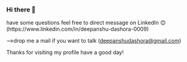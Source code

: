 ### Hi there 👋

<!--
**deepanshudashora/deepanshudashora** is a ✨ _special_ ✨ repository because its `README.md` (this file) appears on your GitHub profile.




I’m currently learning neural networks and ds-algo
- 👯 I’m looking to collaborate on data science 
- 🤔 I’m looking for help with data science seekers
- 💬 Ask me about my projects and collaboration
- 📫 How to reach me: https://www.linkedin.com/in/deepanshu-dashora-0009
--> have some questions feel free to direct message on LinkedIn 😊 (https://www.linkedin.com/in/deepanshu-dashora-0009)
-->drop me a mail if you want to talk (deepanshudashora@gmail.com)

Thanks for visiting my profile have a good day!
